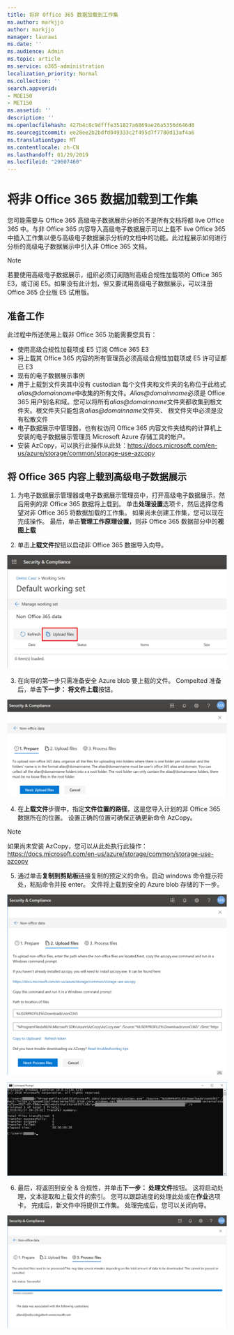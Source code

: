 ```yaml
---
title: 将非 Office 365 数据加载到工作集
ms.author: markjjo
author: markjjo
manager: laurawi
ms.date: ''
ms.audience: Admin
ms.topic: article
ms.service: o365-administration
localization_priority: Normal
ms.collection: ''
search.appverid:
- MOE150
- MET150
ms.assetid: ''
description: ''
ms.openlocfilehash: 427b4c8c9dfffe351827a6869ae26a5356d646d8
ms.sourcegitcommit: ee28ee2b2bdfd049333c2f495d7f7780d13af4a6
ms.translationtype: MT
ms.contentlocale: zh-CN
ms.lasthandoff: 01/29/2019
ms.locfileid: "29607460"
---
```

# <a name="load-non-office-365-data-into-a-working-set"></a>将非 Office 365 数据加载到工作集

您可能需要与 Office 365 高级电子数据展示分析的不是所有文档将都 live Office 365 中。与非 Office 365 内容导入高级电子数据展示可以上载不 live Office 365 中插入工作集以便与高级电子数据展示分析的文档中的功能。此过程展示如何进行分析的高级电子数据展示中引入非 Office 365 文档。

>[!Note]
>若要使用高级电子数据展示，组织必须订阅随附高级合规性加载项的 Office 365 E3，或订阅 E5。如果没有此计划，但又要试用高级电子数据展示，可以注册 Office 365 企业版 E5 试用版。

## <a name="before-you-begin"></a>准备工作
此过程中所述使用上载非 Office 365 功能需要您具有：
* 使用高级合规性加载项或 E5 订阅 Office 365 E3
* 将上载其 Office 365 内容的所有管理员必须高级合规性加载项或 E5 许可证都已 E3
* 现有的电子数据展示事例
* 用于上载到文件夹其中没有 custodian 每个文件夹和文件夹的名称位于此格式*alias@domainname*中收集的所有文件。*Alias@domainname*必须是 Office 365 用户别名和域。您可以将所有*alias@domainname*文件夹都收集到根文件夹。根文件夹只能包含*alias@domainname*文件夹、 根文件夹中必须是没有松散文件
* 电子数据展示中管理器，也有权访问 Office 365 内容文件夹结构的计算机上安装的电子数据展示管理员 Microsoft Azure 存储工具的帐户。
* 安装 AzCopy，可以执行此操作从此处：https://docs.microsoft.com/en-us/azure/storage/common/storage-use-azcopy

## <a name="upload-non-office-365-content-into-advanced-ediscovery"></a>将 Office 365 内容上载到高级电子数据展示
1. 为电子数据展示管理器或电子数据展示管理员中，打开高级电子数据展示，然后用例的非 Office 365 数据将上载到。 单击**处理设置**选项卡，然后选择您希望对非 Office 365 将数据加载的工作集。 如果尚未创建工作集，您可以现在完成操作。 最后，单击**管理工作原理设置**，则非 Office 365 数据部分中的**视图上载**

2. 单击**上载文件**按钮以启动非 Office 365 数据导入向导。

![上载文件](../media/574f4059-4146-4058-9df3-ec97cf28d7c7.png)

3. 在向导的第一步只需准备安全 Azure blob 要上载的文件。 Compelted 准备后，单击**下一步： 将文件上载**按钮。

![非 Office 365 导入-准备](../media/0670a347-a578-454a-9b3d-e70ef47aec57.png)
 
4. 在**上载文件**步骤中，指定**文件位置的路径**，这是您导入计划的非 Office 365 数据所在的位置。 设置正确的位置可确保正确更新命令 AzCopy。

> [!NOTE]
> 如果尚未安装 AzCopy，您可以从此处执行此操作：https://docs.microsoft.com/en-us/azure/storage/common/storage-use-azcopy

5. 通过单击**复制到剪贴板**链接复制的预定义的命令。启动 windows 命令提示符处，粘贴命令并按 enter。 文件将上载到安全的 Azure blob 存储的下一步。

![非 Office 365 导入-上载文件](../media/3ea53b5d-7f9b-4dfc-ba63-90a38c14d41a.png)

![非 Office 365 导入-AzCopy](../media/504e2dbe-f36f-4f36-9b08-04aea85d8250.png)

6. 最后，将返回到安全 & 合规性，并单击**下一步： 处理文件**按钮。 这将启动处理，文本提取和上载文件的索引。 您可以跟踪进度的处理此处或在**作业**选项卡。 完成后，新文件中将提供工作集。 处理完成后，您可以关闭向导。

![非 Office 365 导入-处理文件](../media/218b1545-416a-4a9f-9b25-3b70e8508f67.png)

